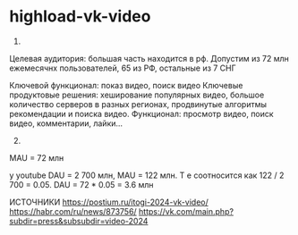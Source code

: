 # highload-vk-video

1.
Целевая аудитория: большая часть находится в рф. Допустим из 72 млн ежемесячнх пользователей, 65 из РФ, остальные из 7 СНГ

Ключевой функционал: показ видео, поиск видео
Ключевые продуктовые решения: хеширование популярных видео, большое количество серверов в разных регионах, продвинутые алгоритмы рекомендации и поиска видео.
Функционал: просмотр видео, поиск видео, комментарии, лайки...

2.
MAU = 72 млн

у youtube DAU = 2 700 млн, MAU = 122 млн. Т е соотносится как 122 / 2 700 = 0.05. 
DAU = 72 * 0.05 = 3.6 млн






ИСТОЧНИКИ
https://postium.ru/itogi-2024-vk-video/
https://habr.com/ru/news/873756/
https://vk.com/main.php?subdir=press&subsubdir=video-2024
